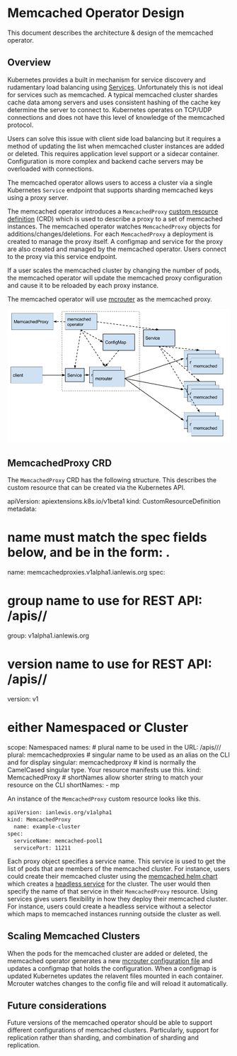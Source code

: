 # Memcached Operator Design

This document describes the architecture & design of the memcached operator.

[//]: # (TODO: Update design doc)

## Overview

Kubernetes provides a built in mechanism for service discovery and rudamentary load balancing using [Services](https://kubernetes.io/docs/concepts/services-networking/service/). Unfortunately this is not ideal for services such as memcached. A typical memcached cluster shardes cache data among servers and uses consistent hashing of the cache key determine the server to connect to. Kubernetes operates on TCP/UDP connections and does not have this level of knowledge of the memcached protocol.

Users can solve this issue with client side load balancing but it requires a method of updating the list when memcached cluster instances are added or deleted. This requires application level support or a sidecar container. Configuration is more complex and backend cache servers may be overloaded with connections.

The memcached operator allows users to access a cluster via a single Kubernetes `Service` endpoint that supports sharding memcached keys using a proxy server.

The memcached operator introduces a `MemcachedProxy` [custom resource definition](https://kubernetes.io/docs/tasks/access-kubernetes-api/extend-api-custom-resource-definitions/) (CRD) which is used to describe a proxy to a set of memcached instances. The memcached operator watches `MemcachedProxy` objects for additions/changes/deletions. For each `MemcachedProxy` a deployment is created to manage the proxy itself. A configmap and service for the proxy are also created and managed by the memcached operator. Users connect to the proxy via this service endpoint.

If a user scales the memcached cluster by changing the number of pods, the memcached operator will update the memcached proxy configuration and cause it to be reloaded by each proxy instance.

The memcached operator will use [mcrouter](https://github.com/facebook/mcrouter) as the memcached proxy.

![diagram](design.png)

## MemcachedProxy CRD

The `MemcachedProxy` CRD has the following structure. This describes the custom resource that can be created via the Kubernetes API.

apiVersion: apiextensions.k8s.io/v1beta1
kind: CustomResourceDefinition
metadata:
  # name must match the spec fields below, and be in the form: <plural>.<group>
  name: memcachedproxies.v1alpha1.ianlewis.org
spec:
  # group name to use for REST API: /apis/<group>/<version>
  group: v1alpha1.ianlewis.org
  # version name to use for REST API: /apis/<group>/<version>
  version: v1
  # either Namespaced or Cluster
  scope: Namespaced
  names:
    # plural name to be used in the URL: /apis/<group>/<version>/<plural>
    plural: memcachedproxies
    # singular name to be used as an alias on the CLI and for display
    singular: memcachedproxy
    # kind is normally the CamelCased singular type. Your resource manifests use this.
    kind: MemcachedProxy
    # shortNames allow shorter string to match your resource on the CLI
    shortNames:
    - mp

An instance of the `MemcachedProxy` custom resource looks like this.

```
apiVersion: ianlewis.org/v1alpha1
kind: MemcachedProxy
  name: example-cluster
spec:
  serviceName: memcached-pool1
  servicePort: 11211
```

Each proxy object specifies a service name. This service is used to get the list of pods that are members of the memcached cluster. For instance, users could create their memcached cluster using the [memcached helm chart](https://github.com/kubernetes/charts/tree/master/stable/memcached) which creates a [headless service](https://kubernetes.io/docs/concepts/services-networking/service/#headless-services) for the cluster. The user would then specify the name of that service in their `MemcachedProxy` resource. Using services gives users flexibility in how they deploy their memcached cluster. For instance, users could create a headless service without a selector which maps to memcached instances running outside the cluster as well.

## Scaling Memcached Clusters

When the pods for the memcached cluster are added or deleted, the memcached operator generates a new [mcrouter configuration file](https://github.com/facebook/mcrouter/wiki/Config-Files) and updates a configmap that holds the configuration. When a configmap is updated Kubernetes updates the relavent files mounted in each container. Mcrouter watches changes to the config file and will reload it automatically.

## Future considerations

Future versions of the memcached operator should be able to support different configurations of memcached clusters. Particularly, support for replication rather than sharding, and combination of sharding and replication.
